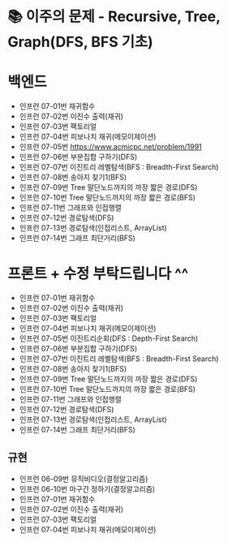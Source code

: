 # 📚 이주의 문제 - Recursive, Tree, Graph(DFS, BFS 기초)

# 백엔드
- 인프런 07-01번 재귀함수
- 인프런 07-02번 이진수 출력(재귀)
- 인프런 07-03번 팩토리얼
- 인프런 07-04번 피보나치 재귀(메모이제이션)
- 인프런 07-05번 https://www.acmicpc.net/problem/1991
- 인프런 07-06번 부분집합 구하기(DFS)
- 인프런 07-07번 이진트리 레벨탐색(BFS : Breadth-First Search)
- 인프런 07-08번 송아지 찾기1(BFS)
- 인프런 07-09번 Tree 말단노드까지의 까장 짧은 경로(DFS)
- 인프런 07-10번 Tree 말단노드까지의 까장 짧은 경로(BFS)
- 인프런 07-11번 그래프와 인접행렬
- 인프런 07-12번 경로탐색(DFS)
- 인프런 07-13번 경로탐색(인접리스트, ArrayList)
- 인프런 07-14번 그래프 최단거리(BFS)

# 프론트 + 수정 부탁드립니다 ^^
- 인프런 07-01번 재귀함수
- 인프런 07-02번 이진수 출력(재귀)
- 인프런 07-03번 팩토리얼
- 인프런 07-04번 피보나치 재귀(메모이제이션)
- 인프런 07-05번 이진트리순회(DFS : Depth-First Search)
- 인프런 07-06번 부분집합 구하기(DFS)
- 인프런 07-07번 이진트리 레벨탐색(BFS : Breadth-First Search)
- 인프런 07-08번 송아지 찾기1(BFS)
- 인프런 07-09번 Tree 말단노드까지의 까장 짧은 경로(DFS)
- 인프런 07-10번 Tree 말단노드까지의 까장 짧은 경로(BFS)
- 인프런 07-11번 그래프와 인접행렬
- 인프런 07-12번 경로탐색(DFS)
- 인프런 07-13번 경로탐색(인접리스트, ArrayList)
- 인프런 07-14번 그래프 최단거리(BFS)

## 규현
- 인프런 06-09번 뮤직비디오(결정알고리즘)
- 인프런 06-10번 마구간 정하기(결정알고리즘)
- 인프런 07-01번 재귀함수
- 인프런 07-02번 이진수 출력(재귀)
- 인프런 07-03번 팩토리얼
- 인프런 07-04번 피보나치 재귀(메모이제이션)
